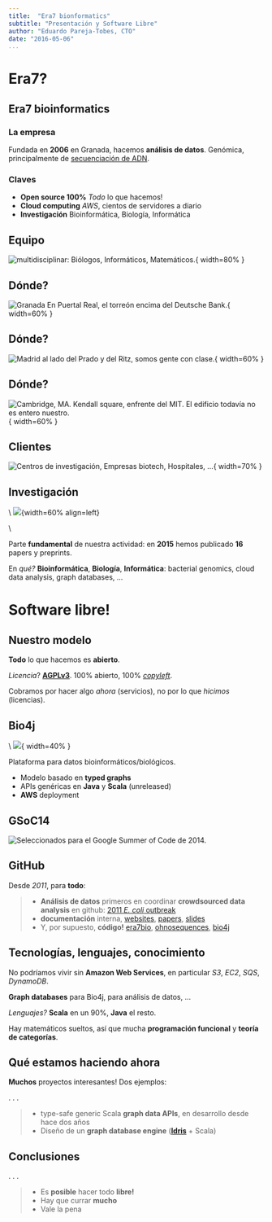 ```yaml
---
title:  "Era7 bionformatics"
subtitle: "Presentación y Software Libre"
author: "Eduardo Pareja-Tobes, CTO"
date: "2016-05-06"
...
```


# Era7?

## Era7 bioinformatics

### La empresa

Fundada en **2006** en Granada, hacemos **análisis de datos**. Genómica, principalmente de  [secuenciación de ADN](https://en.wikipedia.org/wiki/DNA_sequencing).

### Claves

- **Open source 100%** *Todo* lo que hacemos!
- **Cloud computing** *AWS*, cientos de servidores a diario
- **Investigación** Bioinformática, Biología, Informática

## Equipo

![**multidisciplinar**: Biólogos, Informáticos, Matemáticos.](images/equipo.jpg){ width=80% }

## Dónde?

![**Granada** En Puertal Real, el torreón encima del Deutsche Bank.](images/granada.jpg){ width=60% }

## Dónde?

![**Madrid** al lado del Prado y del Ritz, somos gente con clase.](images/madrid.png){ width=60% }

## Dónde?

![**Cambridge, MA**. Kendall square, enfrente del MIT. El edificio *todavía* no es entero nuestro.](images/boston.jpg){ width=60% }

## Clientes

![Centros de investigación, Empresas biotech, Hospitales, ...](images/clients.jpg){ width=70% }

## Investigación

\ ![](images/ohnosequences.png){width=60% align=left}

\  



Parte **fundamental** de nuestra actividad: en **2015** hemos publicado **16** papers y preprints.

En *qué?* **Bioinformática**, **Biología**, **Informática**: bacterial genomics, cloud data analysis, graph databases, ...

# Software libre!

## Nuestro modelo

**Todo** lo que hacemos es **abierto**.

*Licencia*? **[AGPLv3](https://tldrlegal.com/license/gnu-affero-general-public-license-v3-%28agpl-3.0%29)**. 100% abierto, 100% *[copyleft](https://es.wikipedia.org/wiki/Copyleft)*.

Cobramos por hacer algo *ahora* (servicios), no por lo que *hicimos* (licencias).

## Bio4j

\ ![](images/bio4j.png){ width=40% }

Plataforma para datos bioinformáticos/biológicos.

- Modelo basado en **typed graphs**
- APIs genéricas en **Java** y **Scala** (unreleased)
- **AWS** deployment

## GSoC14

![Seleccionados para el *Google Summer of Code* de 2014.](images/bio4jGsoc.png)

## GitHub

Desde *2011*, para **todo**:

> - **Análisis de datos** primeros en coordinar **crowdsourced data analysis** en github: [2011 *E. coli* outbreak](https://github.com/ehec-outbreak-crowdsourced/BGI-data-analysis)
> - **documentación** interna, [websites](https://github.com/bio4j/bio4j.github.com), [papers](https://github.com/ohnosequences/mg7/tree/master/docs/mg7-preprint), [slides](https://github.com)
> - Y, por supuesto, **código!** [era7bio](https://github.com/era7bio), [ohnosequences](https://github.com/ohnosequences), [bio4j](https://github.com/bio4j)

## Tecnologías, lenguajes, conocimiento

No podríamos vivir sin **Amazon Web Services**, en particular *S3*, *EC2*, *SQS*, *DynamoDB*.

**Graph databases** para Bio4j, para análisis de datos, ...

*Lenguajes?* **Scala** en un 90%, **Java** el resto.

Hay matemáticos sueltos, así que mucha **programación funcional** y **teoría de categorías**.

## Qué estamos haciendo ahora

**Muchos** proyectos interesantes! Dos ejemplos:

. . .

> - type-safe generic Scala **graph data APIs**, en desarrollo desde hace dos años
> - Diseño de un **graph database engine** ([**Idris**](http://www.idris-lang.org/) + Scala)

## Conclusiones

. . .

> - Es **posible** hacer todo **libre!**
> - Hay que currar **mucho**
> - Vale la pena


<!--



----


# Qué hacemos

## Análisis de datos

Muchos datos de [secuenciación de ADN](https://en.wikipedia.org/wiki/DNA_sequencing).

## Investigación



## Bio4j


Plataforma para datos biológicos basada en bases de datos de grafos.

![](images/gsoc14.png)

# Cómo?

## Abierto

- **Todo** lo que hacemos es **abierto**
- *Licencia*? **[AGPLv3](https://tldrlegal.com/license/gnu-affero-general-public-license-v3-%28agpl-3.0%29)**.
- *NO* licencia dual

----

### Github



----

### AWS

Nuestras propias librerías

### Tecnologías

En producción

- EC2: Titan, DynamoDB

En producción

- Scala, Java

-->
